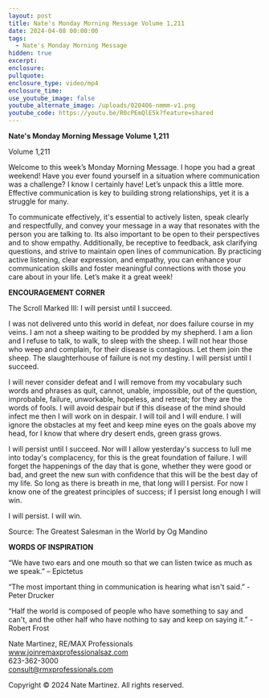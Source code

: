 ```yaml
---
layout: post
title: Nate's Monday Morning Message Volume 1,211
date: 2024-04-08 00:00:00
tags:
  - Nate's Monday Morning Message
hidden: true
excerpt:
enclosure:
pullquote:
enclosure_type: video/mp4
enclosure_time:
use_youtube_image: false
youtube_alternate_image: /uploads/020406-nmmm-v1.png
youtube_code: https://youtu.be/R0cPEmQlE5k?feature=shared
---
```

**Nate's Monday Morning Message Volume 1,211**

Volume 1,211

Welcome to this week’s Monday Morning Message. I hope you had a great weekend! Have you ever found yourself in a situation where communication was a challenge? I know I certainly have! Let’s unpack this a little more. Effective communication is key to building strong relationships, yet it is a struggle for many.

To communicate effectively, it's essential to actively listen, speak clearly and respectfully, and convey your message in a way that resonates with the person you are talking to. Its also important to be open to their perspectives and to show empathy. Additionally, be receptive to feedback, ask clarifying questions, and strive to maintain open lines of communication. By practicing active listening, clear expression, and empathy, you can enhance your communication skills and foster meaningful connections with those you care about in your life. Let’s make it a great week!

**ENCOURAGEMENT CORNER**&nbsp;

The Scroll Marked III: I will persist until I succeed.

I was not delivered unto this world in defeat, nor does failure course in my veins. I am not a sheep waiting to be prodded by my shepherd. I am a lion and I refuse to talk, to walk, to sleep with the sheep. I will not hear those who weep and complain, for their disease is contagious. Let them join the sheep. The slaughterhouse of failure is not my destiny. I will persist until I succeed.

I will never consider defeat and I will remove from my vocabulary such words and phrases as quit, cannot, unable, impossible, out of the question, improbable, failure, unworkable, hopeless, and retreat; for they are the words of fools. I will avoid despair but if this disease of the mind should infect me then I will work on in despair. I will toil and I will endure. I will ignore the obstacles at my feet and keep mine eyes on the goals above my head, for I know that where dry desert ends, green grass grows.

I will persist until I succeed. Nor will I allow yesterday's success to lull me into today's complacency, for this is the great foundation of failure. I will forget the happenings of the day that is gone, whether they were good or bad, and greet the new sun with confidence that this will be the best day of my life. So long as there is breath in me, that long will I persist. For now I know one of the greatest principles of success; if I persist long enough I will win.

I will persist. I will win.

Source: The Greatest Salesman in the World by Og Mandino

**WORDS OF INSPIRATION**

“We have two ears and one mouth so that we can listen twice as much as we speak.” – Epictetus

“The most important thing in communication is hearing what isn't said.” - Peter Drucker

“Half the world is composed of people who have something to say and can't, and the other half who have nothing to say and keep on saying it.” - Robert Frost

Nate Martinez, RE/MAX Professionals<br>www.joinremaxprofessionalsaz.com<br>623-362-3000<br>consult@rmxprofessionals.com

Copyright © 2024 Nate Martinez. All rights reserved.